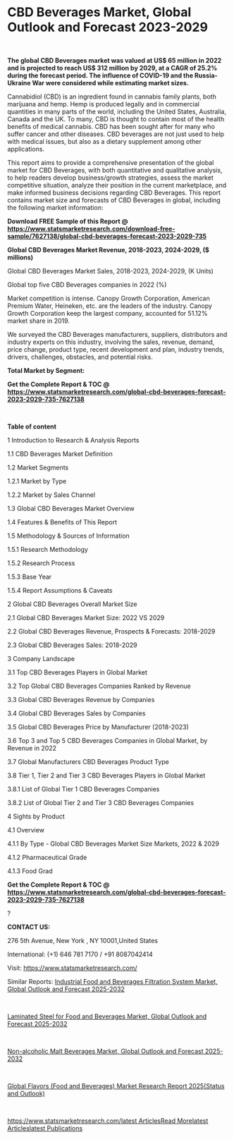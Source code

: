 <h1>CBD Beverages Market, Global Outlook and Forecast 2023-2029</h1><br/><p><strong>The global CBD Beverages market was valued at US$ 65 million in 2022 and is projected to reach US$ 312 million by 2029, at a <strong>CAGR</strong> of 25.2% during the forecast period. The influence of COVID-19 and the Russia-Ukraine War were considered while estimating market sizes.</strong></p>
 
 
 
 <p>Cannabidiol (CBD) is an ingredient found in cannabis family plants, both marijuana and hemp. Hemp is produced legally and in commercial quantities in many parts of the world, including the United States, Australia, Canada and the UK. To many, CBD is thought to contain most of the health benefits of medical cannabis. CBD has been sought after for many who suffer cancer and other diseases. CBD beverages are not just used to help with medical issues, but also as a dietary supplement among other applications.</p>
 
 
 
 <p>This report aims to provide a comprehensive presentation of the global market for CBD Beverages, with both quantitative and qualitative analysis, to help readers develop business/growth strategies, assess the market competitive situation, analyze their position in the current marketplace, and make informed business decisions regarding CBD Beverages. This report contains market size and forecasts of CBD Beverages in global, including the following market information:</p>
 
 
 
 <p><strong>Download FREE Sample of this Report @ <a href="https://www.statsmarketresearch.com/download-free-sample/7627138/global-cbd-beverages-forecast-2023-2029-735">https://www.statsmarketresearch.com/download-free-sample/7627138/global-cbd-beverages-forecast-2023-2029-735</a></strong></p>
 
 
 
 <p><strong>Global CBD Beverages Market Revenue, 2018-2023, 2024-2029, ($ millions)</strong></p>
 
 
 
 <p>Global CBD Beverages Market Sales, 2018-2023, 2024-2029, (K Units)</p>
 
 
 
 <p>Global top five CBD Beverages companies in 2022 (%)</p>
 
 
 
 <p>Market competition is intense. Canopy Growth Corporation, American Premium Water, Heineken, etc. are the leaders of the industry. Canopy Growth Corporation keep the largest company, accounted for 51.12% market share in 2019.</p>
 
 
 
 <p>We surveyed the CBD Beverages manufacturers, suppliers, distributors and industry experts on this industry, involving the sales, revenue, demand, price change, product type, recent development and plan, industry trends, drivers, challenges, obstacles, and potential risks.</p>
 
 
 
 <p><strong>Total Market by Segment:</strong></p>
 
 
 
 <div><b>Get the Complete Report & TOC @ <a href="https://www.statsmarketresearch.com/global-cbd-beverages-forecast-2023-2029-735-7627138">https://www.statsmarketresearch.com/global-cbd-beverages-forecast-2023-2029-735-7627138</a></b></div>
 
 
 
 <p><br />
 
 <b>Table of content</b></p>
 
 
 
 <p>1 Introduction to Research & Analysis Reports<br />
 
 1.1 CBD Beverages Market Definition<br />
 
 1.2 Market Segments<br />
 
 1.2.1 Market by Type<br />
 
 1.2.2 Market by Sales Channel<br />
 
 1.3 Global CBD Beverages Market Overview<br />
 
 1.4 Features & Benefits of This Report<br />
 
 1.5 Methodology & Sources of Information<br />
 
 1.5.1 Research Methodology<br />
 
 1.5.2 Research Process<br />
 
 1.5.3 Base Year<br />
 
 1.5.4 Report Assumptions & Caveats<br />
 
 2 Global CBD Beverages Overall Market Size<br />
 
 2.1 Global CBD Beverages Market Size: 2022 VS 2029<br />
 
 2.2 Global CBD Beverages Revenue, Prospects & Forecasts: 2018-2029<br />
 
 2.3 Global CBD Beverages Sales: 2018-2029<br />
 
 3 Company Landscape<br />
 
 3.1 Top CBD Beverages Players in Global Market<br />
 
 3.2 Top Global CBD Beverages Companies Ranked by Revenue<br />
 
 3.3 Global CBD Beverages Revenue by Companies<br />
 
 3.4 Global CBD Beverages Sales by Companies<br />
 
 3.5 Global CBD Beverages Price by Manufacturer (2018-2023)<br />
 
 3.6 Top 3 and Top 5 CBD Beverages Companies in Global Market, by Revenue in 2022<br />
 
 3.7 Global Manufacturers CBD Beverages Product Type<br />
 
 3.8 Tier 1, Tier 2 and Tier 3 CBD Beverages Players in Global Market<br />
 
 3.8.1 List of Global Tier 1 CBD Beverages Companies<br />
 
 3.8.2 List of Global Tier 2 and Tier 3 CBD Beverages Companies<br />
 
 4 Sights by Product<br />
 
 4.1 Overview<br />
 
 4.1.1 By Type - Global CBD Beverages Market Size Markets, 2022 & 2029<br />
 
 4.1.2 Pharmaceutical Grade<br />
 
 4.1.3 Food Grad</p>
 
 
 
 <div><b>Get the Complete Report & TOC @ <a href="https://www.statsmarketresearch.com/global-cbd-beverages-forecast-2023-2029-735-7627138">https://www.statsmarketresearch.com/global-cbd-beverages-forecast-2023-2029-735-7627138</a></b></div>
 
 
 
 <p>? </p>
 
 
 
 <p><b>CONTACT US:</b><br />
 
 276 5th Avenue, New York , NY 10001,United States<br />
 
 International: (+1) 646 781 7170 / +91 8087042414<br />
 
 Visit: <a href="https://www.statsmarketresearch.com/">https://www.statsmarketresearch.com/</a><br />
 
 Similar Reports: <a href="https://www.statsmarketresearch.com/global-cbd-beverages-forecast-2023-2029-735-7627138">Industrial Food and Beverages Filtration System Market, Global Outlook and Forecast 2025-2032</a><br />
 
 <br />
 
 <a href="https://www.statsmarketresearch.com/global-cbd-beverages-forecast-2023-2029-735-7627138">Laminated Steel for Food and Beverages Market, Global Outlook and Forecast 2025-2032</a><br />
 
 <br />
 
 <a href="https://www.statsmarketresearch.com/global-cbd-beverages-forecast-2023-2029-735-7627138">Non-alcoholic Malt Beverages Market, Global Outlook and Forecast 2025-2032 </a><br />
 
 <br />
 
 <a href="https://www.statsmarketresearch.com/global-cbd-beverages-forecast-2023-2029-735-7627138">Global Flavors (Food and Beverages) Market Research Report 2025(Status and Outlook)</a><br />
 
 <br />
 
 <a href="https://gyeongbokgung.com">https://www.statsmarketresearch.com/</a><a href="https://hallyeomaritime.com">latest Articles</a><a href="https://jingwansa.com">Read More</a><a href="https://nguoiviet.jp/">latest Articles</a><a href="https://www.intelmarketresearch.com/">latest Publications</a></p>